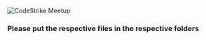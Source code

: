 ![CodeStrike Meetup](https://cdn.discordapp.com/attachments/730404857650872390/779294882887499796/CodeStrike_Meetup_general.jpg)

### Please put the respective files in the respective folders